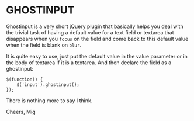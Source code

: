 GHOSTINPUT
==========

Ghostinput is a very short jQuery plugin that basically helps you deal with
the trivial task of having a default value for a text field or textarea that
disappears when you `focus` on the field and come back to this default value when
the field is blank on `blur`.

It is quite easy to use, just put the default value in the value parameter
or in the body of textarea if it is a textarea. And then declare the field as a
ghostinput:

    $(function() {
	    $('input').ghostinput();
    });

There is nothing more to say I think.

Cheers,
Mig